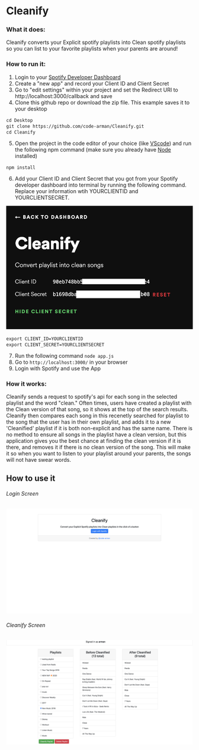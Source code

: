 # Cleanify

### What it does:

Cleanify converts your Explicit spotify playlists into Clean spotify playlists so you can list to your favorite playlists when your parents are around!

### How to run it:

1. Login to your [Spotify Developer Dashboard](https://developer.spotify.com/dashboard/applications)
2. Create a "new app" and record your Client ID and Client Secret
3. Go to "edit settings" within your project and set the Redirect URI to http://localhost:3000/callback and save
4. Clone this github repo or download the zip file. This example saves it to your desktop

```
cd Desktop
git clone https://github.com/code-arman/Cleanify.git
cd Cleanify

```

5. Open the project in the code editor of your choice (like [VScode](https://code.visualstudio.com/download)) and run the following npm command (make sure you already have [Node](https://nodejs.org/en/download/) installed)

```
npm install
```

6. Add your Client ID and Client Secret that you got from your Spotify developer dashboard into terminal by running the following command. Replace your information wtih YOURCLIENTID and YOURCLIENTSECRET.

![Dashboard](/spotify-developer-dashboard-keys.png)

```
export CLIENT_ID=YOURCLIENTID
export CLIENT_SECRET=YOURCLIENTSECRET
```

7. Run the following command
   `node app.js`
8. Go to `http://localhost:3000/` in your browser
9. Login with Spotify and use the App

### How it works:

Cleanify sends a request to spotify's api for each song in the selected playlist and the word "clean." Often times, users have created a playlist with the Clean version of that song, so it shows at the top of the search results. Cleanify then compares each song in this recenetly searched for playlist to the song that the user has in their own playlist, and adds it to a new 'Cleanified' playlist if it is both non-explicit and has the same name. There is no method to ensure all songs in the playlist have a clean version, but this application gives you the best chance at finding the clean version if it is there, and removes it if there is no clean version of the song. This will make it so when you want to listen to your playlist around your parents, the songs will not have swear words.

## How to use it

<h6>Login Screen</h6>

![Login](/cleanify-login-page.png)

<h6>Cleanify Screen</h6>

![Home](/cleanify-home.png)
